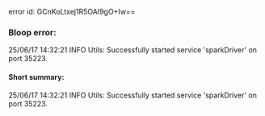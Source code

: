 error id: GCnKoLtxej1R5OAI9gO+Iw==
### Bloop error:

25/06/17 14:32:21 INFO Utils: Successfully started service 'sparkDriver' on port 35223.
#### Short summary: 

25/06/17 14:32:21 INFO Utils: Successfully started service 'sparkDriver' on port 35223.